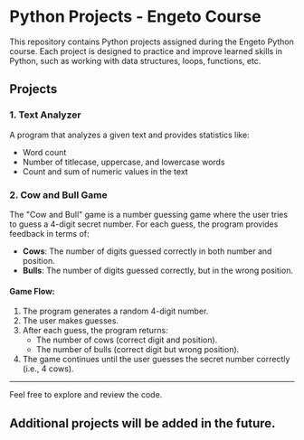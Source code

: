 # Python Projects - Engeto Course

This repository contains Python projects assigned during the Engeto Python course.  Each project is designed to practice and improve learned skills in Python, such as working with data structures, loops, functions, etc.

## Projects

### 1. Text Analyzer
A program that analyzes a given text and provides statistics like:
- Word count
- Number of titlecase, uppercase, and lowercase words
- Count and sum of numeric values in the text

### 2. Cow and Bull Game

The "Cow and Bull" game is a number guessing game where the user tries to guess a 4-digit secret number. For each guess, the program provides feedback in terms of:

- **Cows**: The number of digits guessed correctly in both number and position.
- **Bulls**: The number of digits guessed correctly, but in the wrong position.

#### Game Flow:

1. The program generates a random 4-digit number.
2. The user makes guesses.
3. After each guess, the program returns:
    - The number of cows (correct digit and position).
    - The number of bulls (correct digit but wrong position).
4. The game continues until the user guesses the secret number correctly (i.e., 4 cows).

---

Feel free to explore and review the code.

Additional projects will be added in the future.
---
